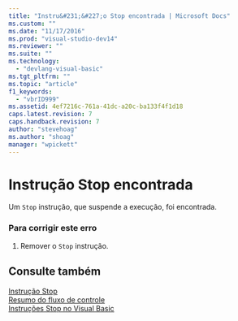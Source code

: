 ```yaml
---
title: "Instru&#231;&#227;o Stop encontrada | Microsoft Docs"
ms.custom: ""
ms.date: "11/17/2016"
ms.prod: "visual-studio-dev14"
ms.reviewer: ""
ms.suite: ""
ms.technology: 
  - "devlang-visual-basic"
ms.tgt_pltfrm: ""
ms.topic: "article"
f1_keywords: 
  - "vbrID999"
ms.assetid: 4ef7216c-761a-41dc-a20c-ba133f4f1d18
caps.latest.revision: 7
caps.handback.revision: 7
author: "stevehoag"
ms.author: "shoag"
manager: "wpickett"
---
```

# Instru&#231;&#227;o Stop encontrada
Um `Stop` instrução, que suspende a execução, foi encontrada.  
  
### Para corrigir este erro  
  
1.  Remover o `Stop` instrução.  
  
## Consulte também  
 [Instrução Stop](../../visual-basic/language-reference/statements/stop-statement.md)   
 [Resumo do fluxo de controle](../../visual-basic/language-reference/keywords/control-flow-summary.md)   
 [Instruções Stop no Visual Basic](/visual-studio/debugger/stop-statements-in-visual-basic)